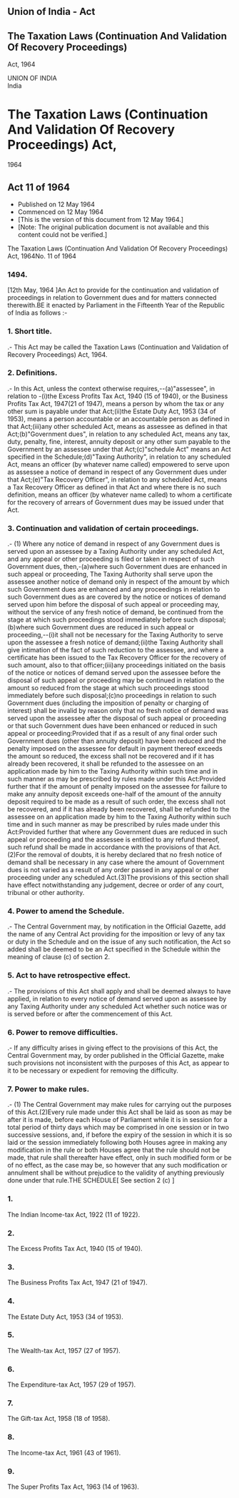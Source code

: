 ## Union of India - Act

## The Taxation Laws (Continuation And Validation Of Recovery Proceedings)
Act, 1964

UNION OF INDIA  
India

# The Taxation Laws (Continuation And Validation Of Recovery Proceedings) Act,
1964

## Act 11 of 1964

  * Published on 12 May 1964 
  * Commenced on 12 May 1964 
  * [This is the version of this document from 12 May 1964.] 
  * [Note: The original publication document is not available and this content could not be verified.] 

The Taxation Laws (Continuation And Validation Of Recovery Proceedings) Act,
1964No. 11 of 1964

### 1494.

[12th May, 1964 ]An Act to provide for the continuation and validation of
proceedings in relation to Government dues and for matters connected
therewith.BE it enacted by Parliament in the Fifteenth Year of the Republic of
India as follows :-

### 1. Short title.

.- This Act may be called the Taxation Laws (Continuation and Validation of
Recovery Proceedings) Act, 1964.

### 2. Definitions.

.- In this Act, unless the context otherwise requires,--(a)"assessee", in
relation to -(i)the Excess Profits Tax Act, 1940 (15 of 1940), or the Business
Profits Tax Act, 1947(21 of 1947), means a person by whom the tax or any other
sum is payable under that Act;(ii)the Estate Duty Act, 1953 (34 of 1953),
means a person accountable or an accountable person as defined in that
Act;(iii)any other scheduled Act, means as assessee as defined in that
Act;(b)"Government dues", in relation to any scheduled Act, means any tax,
duty, penalty, fine, interest, annuity deposit or any other sum payable to the
Government by an assessee under that Act;(c)"schedule Act" means an Act
specified in the Schedule;(d)"Taxing Authority", in relation to any scheduled
Act, means an officer (by whatever name called) empowered to serve upon as
assessee a notice of demand in respect of any Government dues under that
Act;(e)"Tax Recovery Officer", in relation to any scheduled Act, means a Tax
Recovery Officer as defined in that Act and where there is no such definition,
means an officer (by whatever name called) to whom a certificate for the
recovery of arrears of Government dues may be issued under that Act.

### 3. Continuation and validation of certain proceedings.

.- (1) Where any notice of demand in respect of any Government dues is served
upon an assessee by a Taxing Authority under any scheduled Act, and any appeal
or other proceeding is filed or taken in respect of such Government dues,
then,-(a)where such Government dues are enhanced in such appeal or proceeding,
The Taxing Authority shall serve upon the assessee another notice of demand
only in respect of the amount by which such Government dues are enhanced and
any proceedings in relation to such Government dues as are covered by the
notice or notices of demand served upon him before the disposal of such appeal
or proceeding may, without the service of any fresh notice of demand, be
continued from the stage at which such proceedings stood immediately before
such disposal;(b)where such Government dues are reduced in such appeal or
proceeding,--(i)it shall not be necessary for the Taxing Authority to serve
upon the assessee a fresh notice of demand;(ii)the Taxing Authority shall give
intimation of the fact of such reduction to the assessee, and where a
certificate has been issued to the Tax Recovery Officer for the recovery of
such amount, also to that officer;(iii)any proceedings initiated on the basis
of the notice or notices of demand served upon the assessee before the
disposal of such appeal or proceeding may be continued in relation to the
amount so reduced from the stage at which such proceedings stood immediately
before such disposal;(c)no proceedings in relation to such Government dues
(including the imposition of penalty or charging of interest) shall be invalid
by reason only that no fresh notice of demand was served upon the assessee
after the disposal of such appeal or proceeding or that such Government dues
have been enhanced or reduced in such appeal or proceeding:Provided that if as
a result of any final order such Government dues (other than annuity deposit)
have been reduced and the penalty imposed on the assessee for default in
payment thereof exceeds the amount so reduced, the excess shall not be
recovered and if it has already been recovered, it shall be refunded to the
assessee on an application made by him to the Taxing Authority within such
time and in such manner as may be prescribed by rules made under this
Act:Provided further that if the amount of penalty imposed on the assessee for
failure to make any annuity deposit exceeds one-half of the amount of the
annuity deposit required to be made as a result of such order, the excess
shall not be recovered, and if it has already been recovered, shall be
refunded to the assessee on an application made by him to the Taxing Authority
within such time and in such manner as may be prescribed by rules made under
this Act:Provided further that where any Government dues are reduced in such
appeal or proceeding and the assessee is entitled to any refund thereof, such
refund shall be made in accordance with the provisions of that Act.(2)For the
removal of doubts, it is hereby declared that no fresh notice of demand shall
be necessary in any case where the amount of Government dues is not varied as
a result of any order passed in any appeal or other proceeding under any
scheduled Act.(3)The provisions of this section shall have effect
notwithstanding any judgement, decree or order of any court, tribunal or other
authority.

### 4. Power to amend the Schedule.

.- The Central Government may, by notification in the Official Gazette, add
the name of any Central Act providing for the imposition or levy of any tax or
duty in the Schedule and on the issue of any such notification, the Act so
added shall be deemed to be an Act specified in the Schedule within the
meaning of clause (c) of section 2.

### 5. Act to have retrospective effect.

.- The provisions of this Act shall apply and shall be deemed always to have
applied, in relation to every notice of demand served upon as assessee by any
Taxing Authority under any scheduled Act whether such notice was or is served
before or after the commencement of this Act.

### 6. Power to remove difficulties.

.- If any difficulty arises in giving effect to the provisions of this Act,
the Central Government may, by order published in the Official Gazette, make
such provisions not inconsistent with the purposes of this Act, as appear to
it to be necessary or expedient for removing the difficulty.

### 7. Power to make rules.

.- (1) The Central Government may make rules for carrying out the purposes of
this Act.(2)Every rule made under this Act shall be laid as soon as may be
after it is made, before each House of Parliament while it is in session for a
total period of thirty days which may be comprised in one session or in two
successive sessions, and, if before the expiry of the session in which it is
so laid or the session immediately following both Houses agree in making any
modification in the rule or both Houses agree that the rule should not be
made, that rule shall thereafter have effect, only in such modified form or be
of no effect, as the case may be, so however that any such modification or
annulment shall be without prejudice to the validity of anything previously
done under that rule.THE SCHEDULE[ See section 2 (c) ]

### 1\.

The Indian Income-tax Act, 1922 (11 of 1922).

### 2\.

The Excess Profits Tax Act, 1940 (15 of 1940).

### 3\.

The Business Profits Tax Act, 1947 (21 of 1947).

### 4\.

The Estate Duty Act, 1953 (34 of 1953).

### 5\.

The Wealth-tax Act, 1957 (27 of 1957).

### 6\.

The Expenditure-tax Act, 1957 (29 of 1957).

### 7\.

The Gift-tax Act, 1958 (18 of 1958).

### 8.

The Income-tax Act, 1961 (43 of 1961).

### 9.

The Super Profits Tax Act, 1963 (14 of 1963).

